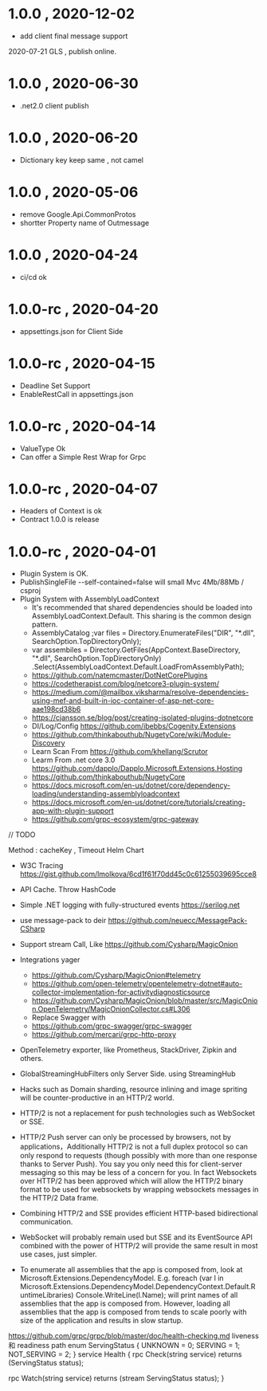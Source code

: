 
# 1.0.0 , 2020-12-02

* add client final message support

2020-07-21 GLS , publish online.

# 1.0.0 , 2020-06-30

* .net2.0 client publish

# 1.0.0 , 2020-06-20

* Dictionary key keep same , not camel



# 1.0.0 , 2020-05-06

* remove  Google.Api.CommonProtos
* shortter Property name of Outmessage


# 1.0.0 , 2020-04-24

* ci/cd ok



# 1.0.0-rc , 2020-04-20

* appsettings.json for Client Side

# 1.0.0-rc , 2020-04-15

* Deadline Set Support
* EnableRestCall in appsettings.json

# 1.0.0-rc , 2020-04-14

* ValueType Ok
* Can offer a Simple Rest Wrap for  Grpc

# 1.0.0-rc , 2020-04-07

* Headers of Context is ok
* Contract 1.0.0 is release

# 1.0.0-rc , 2020-04-01

* Plugin System is OK.
* PublishSingleFile --self-contained=false will small Mvc 4Mb/88Mb /  csproj 
* Plugin System with  AssemblyLoadContext 
  * It's recommended that shared dependencies should be loaded into AssemblyLoadContext.Default. This sharing is the common design pattern.
  * AssemblyCatalog ;var files = Directory.EnumerateFiles("DIR", "*.dll", SearchOption.TopDirectoryOnly);
  *   var assembiles = Directory.GetFiles(AppContext.BaseDirectory, "*.dll", SearchOption.TopDirectoryOnly)
            .Select(AssemblyLoadContext.Default.LoadFromAssemblyPath);
  * https://github.com/natemcmaster/DotNetCorePlugins
  * https://codetherapist.com/blog/netcore3-plugin-system/
  * https://medium.com/@mailbox.viksharma/resolve-dependencies-using-mef-and-built-in-ioc-container-of-asp-net-core-aae198cd38b6
  * https://cjansson.se/blog/post/creating-isolated-plugins-dotnetcore
  * DI/Log/Config https://github.com/ibebbs/Cogenity.Extensions
  * https://github.com/thinkabouthub/NugetyCore/wiki/Module-Discovery
  * Learn  Scan From  https://github.com/khellang/Scrutor
  * Learm From .net core 3.0  https://github.com/dapplo/Dapplo.Microsoft.Extensions.Hosting
  * https://github.com/thinkabouthub/NugetyCore
  * https://docs.microsoft.com/en-us/dotnet/core/dependency-loading/understanding-assemblyloadcontext
  * https://docs.microsoft.com/en-us/dotnet/core/tutorials/creating-app-with-plugin-support
  * https://github.com/grpc-ecosystem/grpc-gateway

// TODO


Method : cacheKey , Timeout
Helm Chart

* W3C Tracing  https://gist.github.com/lmolkova/6cd1f61f70dd45c0c61255039695cce8
* API Cache. Throw HashCode
* Simple .NET logging with fully-structured events https://serilog.net
* use message-pack to deir  https://github.com/neuecc/MessagePack-CSharp
* Support stream Call, Like https://github.com/Cysharp/MagicOnion 
* Integrations  yager 
  * https://github.com/Cysharp/MagicOnion#telemetry
  * https://github.com/open-telemetry/opentelemetry-dotnet#auto-collector-implementation-for-activitydiagnosticsource
  * https://github.com/Cysharp/MagicOnion/blob/master/src/MagicOnion.OpenTelemetry/MagicOnionCollector.cs#L306
  * Replace Swagger with 
  * https://github.com/grpc-swagger/grpc-swagger
  * https://github.com/mercari/grpc-http-proxy
* OpenTelemetry exporter, like Prometheus, StackDriver, Zipkin and others.
* GlobalStreamingHubFilters  only Server Side. using StreamingHub


* Hacks such as Domain sharding, resource inlining and image spriting will be counter-productive in an HTTP/2 world.
* HTTP/2 is not a replacement for push technologies such as WebSocket or SSE.
* HTTP/2 Push server can only be processed by browsers, not by applications，Additionally HTTP/2 is not a full duplex protocol so can only respond to requests (though possibly with more than one response thanks to Server Push). You say you only need this for client-server messaging so this may be less of a concern for you. In fact Websockets over HTTP/2 has been approved which will allow the HTTP/2 binary format to be used for websockets by wrapping websockets messages in the HTTP/2 Data frame. 
  
* Combining HTTP/2 and SSE provides efficient HTTP-based bidirectional communication.
* WebSocket will probably remain used but SSE and its EventSource API combined with the power of HTTP/2 will provide the same result in most use cases, just simpler.



* To enumerate all assemblies that the app is composed from, look at Microsoft.Extensions.DependencyModel. E.g. foreach (var l in Microsoft.Extensions.DependencyModel.DependencyContext.Default.RuntimeLibraries) Console.WriteLine(l.Name); will print names of all assemblies that the app is composed from. However, loading all assemblies that the app is composed from tends to scale poorly with size of the application and results in slow startup.



https://github.com/grpc/grpc/blob/master/doc/health-checking.md
 liveness 和 readiness path
  enum ServingStatus {
    UNKNOWN = 0;
    SERVING = 1;
    NOT_SERVING = 2;
  }
service Health {
  rpc Check(string service) returns (ServingStatus status);

  rpc Watch(string service) returns (stream ServingStatus status);
}


